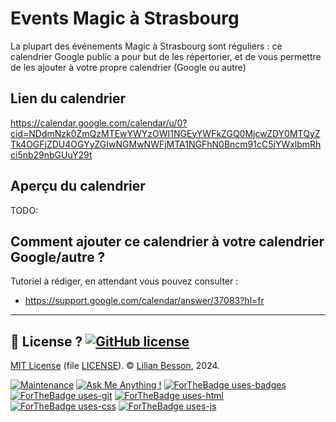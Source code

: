 # Events Magic à Strasbourg

La plupart des événements Magic à Strasbourg sont réguliers : ce calendrier Google public a pour but de les répertorier, et de vous permettre de les ajouter à votre propre calendrier (Google ou autre)

## Lien du calendrier

<https://calendar.google.com/calendar/u/0?cid=NDdmNzk0ZmQzMTEwYWYzOWI1NGEyYWFkZGQ0MjcwZDY0MTQyZTk4OGFjZDU4OGYyZGIwNGMwNWFjMTA1NGFhN0Bncm91cC5jYWxlbmRhci5nb29nbGUuY29t>

## Aperçu du calendrier

TODO:

## Comment ajouter ce calendrier à votre calendrier Google/autre ?

Tutoriel à rédiger, en attendant vous pouvez consulter :
* <https://support.google.com/calendar/answer/37083?hl=fr>

----

## :scroll: License ? [![GitHub license](https://img.shields.io/github/license/Naereen/Events-Magic-Strasbourg)](https://github.com/Naereen/Events-Magic-Strasbourg/blob/master/LICENSE)
[MIT License](https://lbesson.mit-license.org/) (file [LICENSE](LICENSE)).
© [Lilian Besson](https://GitHub.com/Naereen), 2024.

[![Maintenance](https://img.shields.io/badge/Maintained%3F-yes-green.svg)](https://GitHub.com/Naereen/Events-Magic-Strasbourg/graphs/commit-activity)
[![Ask Me Anything !](https://img.shields.io/badge/Ask%20me-anything-1abc9c.svg)](https://GitHub.com/Naereen/ama)
[![ForTheBadge uses-badges](http://ForTheBadge.com/images/badges/uses-badges.svg)](http://ForTheBadge.com)
[![ForTheBadge uses-git](http://ForTheBadge.com/images/badges/uses-git.svg)](https://GitHub.com/)
[![ForTheBadge uses-html](http://ForTheBadge.com/images/badges/uses-html.svg)](http://ForTheBadge.com)
[![ForTheBadge uses-css](http://ForTheBadge.com/images/badges/uses-css.svg)](http://ForTheBadge.com)
[![ForTheBadge uses-js](http://ForTheBadge.com/images/badges/uses-js.svg)](http://ForTheBadge.com)

